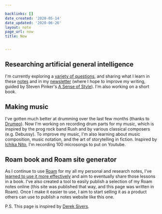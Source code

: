 ```yaml
---

backlinks: []
date_created: '2020-05-14'
date_updated: '2020-06-26'
layout: note
page_url: now
title: Now


---
```




## Researching artificial general intelligence

I'm currently exploring a [variety of questions](https://carlosd.substack.com/p/6-a-few-questions-on-agi), and sharing what I learn in these [notes](https://carlosd.org/notes) and in my [newsletter](http://carlosd.substack.com/) (where I hope to improve my writing, guided by Steven Pinker's [A Sense of Style](https://www.amazon.com/Sense-Style-Thinking-Persons-Writing/dp/0143127799)). I'm also working on a short book.

## Making music

I've gotten much better at drumming over the last few months (thanks to [Drumeo](drumeo.com)). Now I'm working on recording drum parts for my music, which is inspired by the prog rock band Rush and by various classical composers (e.g. Debussy). To improve my music, I'm also learning about music composition, music notation, and the art of storytelling in fiction. Inspired by [Ichika Nito](https://www.youtube.com/channel/UCq3Wpi10SyZkzVeS7vzB5Lw), I'm recording 100 microsongs to put on Youtube.

## Roam book and Roam site generator

As I continue to use [Roam](http://roamresearch.com/) for my all my personal and research notes, I've [learned to use it more effectively](https://twitter.com/dela3499/status/1257984026872340480?s=20) and aim to eventually share those lessons in a book. I've also created a tool to easily publish a selection of my Roam notes online (this site was published that way, and this page was written in Roam). Once I make it easier to use, I aim to start selling it as a product others can use to publish a notes website like this one.

P.S. This page is inspired by [Derek Sivers](https://sivers.org/now).



